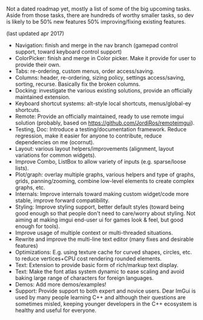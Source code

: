 Not a dated roadmap yet, mostly a list of some of the big upcoming tasks.
Aside from those tasks, there are hundreds of worthy smaller tasks, so dev is likely to be 50% new features 50% improving/fixing existing features.

(last updated apr 2017)

- Navigation: finish and merge in the nav branch (gamepad control support, toward keyboard control support)
- ColorPicker: finish and merge in Color picker. Make it provide for user to provide their own.
- Tabs: re-ordering, custom menus, order access/saving.
- Columns: header, re-ordering, sizing policy, settings access/saving, sorting, recurse. Basically fix the broken columns.
- Docking: investigate the various existing solutions, provide an officially maintained extension.
- Keyboard shortcut systems: alt-style local shortcuts, menus/global-ey shortcuts.
- Remote: Provide an officially maintained, ready to use remote imgui solution (probably, based on https://github.com/JordiRos/remoteimgui).
- Testing, Doc: Introduce a testing/documentation framework. Reduce regression, make it easier for anyone to contribute, reduce dependencies on me (ocornut).
- Layout: various layout helpers/improvements (alignment, layout variations for common widgets).
- Improve Combo, ListBox to allow variety of inputs (e.g. sparse/loose lists).
- Plot/graph: overlay multiple graphs, various helpers and type of graphs, grids, panning/zooming, combine low-level elements to create complex graphs, etc.
- Internals: Improve internals toward making custom widget/code more stable, improve forward compatibility.
- Styling: Improve styling support, better default styles (toward being good enough so that people don't need to care/worry about styling. Not aiming at making imgui end-user ui for games look & feel, but good enough for tools).
- Improve usage of multiple context or multi-threaded situations.
- Rewrite and improve the multi-line text editor (many fixes and desirable features)
- Optimizations: E.g. using texture cache for curved shapes, circles, etc. to reduce vertices+CPU cost rendering rounded elements.
- Text: Extension to provide basic form of rich/markup text display.
- Text: Make the font atlas system dynamic to ease scaling and avoid baking large range of characters for foreign languages.
- Demos: Add more demos/examples!
- Support: Provide support to both expert and novice users. Dear ImGui is used by many people learning C++ and although their questions are sometimes misled, keeping younger developers in the C++ ecosystem is healthy and useful for everyone.
